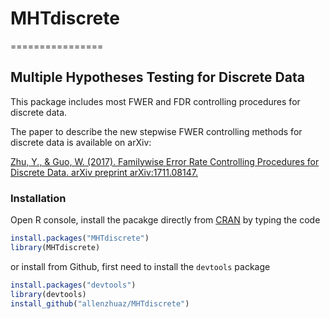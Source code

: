 # MHTdiscrete
================
## Multiple Hypotheses Testing for Discrete Data

This package includes most FWER and FDR controlling procedures for discrete data.

The paper to describe the new stepwise FWER controlling methods for discrete data is available on arXiv:

[Zhu, Y., & Guo, W. (2017). Familywise Error Rate Controlling Procedures for Discrete Data. arXiv preprint arXiv:1711.08147.](https://arxiv.org/abs/1711.08147)

### Installation

Open R console, install the pacakge directly from [CRAN](https://cran.r-project.org/web/packages/MHTdiscrete/index.html) by typing the code 

```r
install.packages("MHTdiscrete")
library(MHTdiscrete)
```

or install from Github, first need to install the `devtools` package

```r
install.packages("devtools")
library(devtools)
install_github("allenzhuaz/MHTdiscrete")
```
